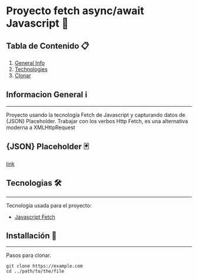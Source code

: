 # Proyecto fetch async/await Javascript 🚀

## Tabla de Contenido 📋

1. [General Info](#general-info)
2. [Technologies](#technologies)
3. [Clonar](#installation)

## Informacion General ℹ️

***
Proyecto usando la tecnología Fetch de Javascript y capturando datos de {JSON} Placeholder.
Trabajar con los verbos Http
Fetch, es una alternativa moderna a XMLHttpRequest

## {JSON} Placeholder 🃏
[link](https://jsonplaceholder.typicode.com/)

## Tecnologias 🛠️

***
Tecnología usada para el proyecto:

* [Javascript Fetch](https://developer.mozilla.org/es/docs/Web/API/Fetch_API/Using_Fetch)

## Installación 🔧

***
Pasos para clonar.

```
git clone https://example.com
cd ../path/to/the/file
```

